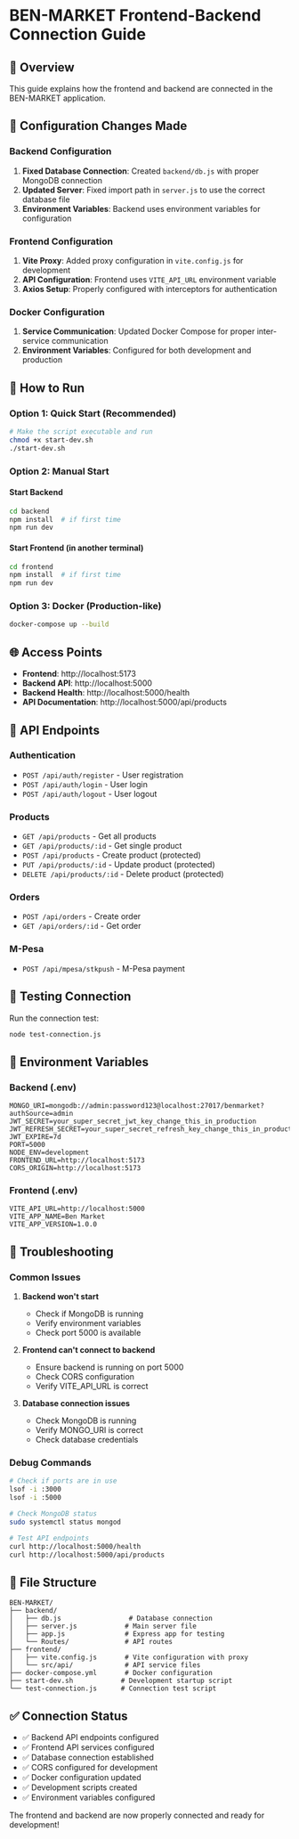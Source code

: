 # BEN-MARKET Frontend-Backend Connection Guide

## 🎯 Overview
This guide explains how the frontend and backend are connected in the BEN-MARKET application.

## 🔧 Configuration Changes Made

### Backend Configuration
1. **Fixed Database Connection**: Created `backend/db.js` with proper MongoDB connection
2. **Updated Server**: Fixed import path in `server.js` to use the correct database file
3. **Environment Variables**: Backend uses environment variables for configuration

### Frontend Configuration
1. **Vite Proxy**: Added proxy configuration in `vite.config.js` for development
2. **API Configuration**: Frontend uses `VITE_API_URL` environment variable
3. **Axios Setup**: Properly configured with interceptors for authentication

### Docker Configuration
1. **Service Communication**: Updated Docker Compose for proper inter-service communication
2. **Environment Variables**: Configured for both development and production

## 🚀 How to Run

### Option 1: Quick Start (Recommended)
```bash
# Make the script executable and run
chmod +x start-dev.sh
./start-dev.sh
```

### Option 2: Manual Start

#### Start Backend
```bash
cd backend
npm install  # if first time
npm run dev
```

#### Start Frontend (in another terminal)
```bash
cd frontend
npm install  # if first time
npm run dev
```

### Option 3: Docker (Production-like)
```bash
docker-compose up --build
```

## 🌐 Access Points

- **Frontend**: http://localhost:5173
- **Backend API**: http://localhost:5000
- **Backend Health**: http://localhost:5000/health
- **API Documentation**: http://localhost:5000/api/products

## 🔗 API Endpoints

### Authentication
- `POST /api/auth/register` - User registration
- `POST /api/auth/login` - User login
- `POST /api/auth/logout` - User logout

### Products
- `GET /api/products` - Get all products
- `GET /api/products/:id` - Get single product
- `POST /api/products` - Create product (protected)
- `PUT /api/products/:id` - Update product (protected)
- `DELETE /api/products/:id` - Delete product (protected)

### Orders
- `POST /api/orders` - Create order
- `GET /api/orders/:id` - Get order

### M-Pesa
- `POST /api/mpesa/stkpush` - M-Pesa payment

## 🧪 Testing Connection

Run the connection test:
```bash
node test-connection.js
```

## 🔧 Environment Variables

### Backend (.env)
```env
MONGO_URI=mongodb://admin:password123@localhost:27017/benmarket?authSource=admin
JWT_SECRET=your_super_secret_jwt_key_change_this_in_production
JWT_REFRESH_SECRET=your_super_secret_refresh_key_change_this_in_production
JWT_EXPIRE=7d
PORT=5000
NODE_ENV=development
FRONTEND_URL=http://localhost:5173
CORS_ORIGIN=http://localhost:5173
```

### Frontend (.env)
```env
VITE_API_URL=http://localhost:5000
VITE_APP_NAME=Ben Market
VITE_APP_VERSION=1.0.0
```

## 🐛 Troubleshooting

### Common Issues

1. **Backend won't start**
   - Check if MongoDB is running
   - Verify environment variables
   - Check port 5000 is available

2. **Frontend can't connect to backend**
   - Ensure backend is running on port 5000
   - Check CORS configuration
   - Verify VITE_API_URL is correct

3. **Database connection issues**
   - Check MongoDB is running
   - Verify MONGO_URI is correct
   - Check database credentials

### Debug Commands
```bash
# Check if ports are in use
lsof -i :3000
lsof -i :5000

# Check MongoDB status
sudo systemctl status mongod

# Test API endpoints
curl http://localhost:5000/health
curl http://localhost:5000/api/products
```

## 📁 File Structure
```
BEN-MARKET/
├── backend/
│   ├── db.js                 # Database connection
│   ├── server.js            # Main server file
│   ├── app.js               # Express app for testing
│   └── Routes/              # API routes
├── frontend/
│   ├── vite.config.js       # Vite configuration with proxy
│   └── src/api/             # API service files
├── docker-compose.yml       # Docker configuration
├── start-dev.sh            # Development startup script
└── test-connection.js      # Connection test script
```

## ✅ Connection Status
- ✅ Backend API endpoints configured
- ✅ Frontend API services configured
- ✅ Database connection established
- ✅ CORS configured for development
- ✅ Docker configuration updated
- ✅ Development scripts created
- ✅ Environment variables configured

The frontend and backend are now properly connected and ready for development!
